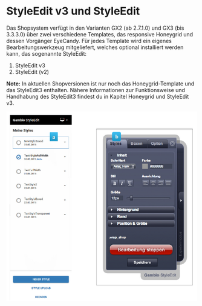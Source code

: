 # StyleEdit v3 und StyleEdit 

Das Shopsystem verfügt in den Varianten GX2 \(ab 2.7.1.0\) und GX3 \(bis 3.3.3.0\) über zwei verschiedene Templates, das responsive Honeygrid und dessen Vorgänger EyeCandy. Für jedes Template wird ein eigenes Bearbeitungswerkzeug mitgeliefert, welches optional installiert werden kann, das sogenannte StyleEdit:

1.  StyleEdit v3
2.  StyleEdit \(v2\)

**Note:** In aktuellen Shopversionen ist nur noch das Honeygrid-Template und das StyleEdit3 enthalten. Nähere Informationen zur Funktionsweise und Handhabung des StyleEdit3 findest du in Kapitel Honeygrid und StyleEdit v3.

![](Bilder/Abb014_StyleEditv3UndStyleEdit.PNG "StyleEdit v3 und StyleEdit")



